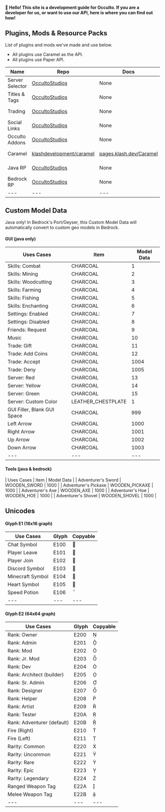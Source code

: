 
#### 👋 Hello! This site is a development guide for Occulto. If you are a developer for us, or want to use our API, here is where you can find out how!

## Plugins, Mods & Resource Packs
List of plugins and mods we've made and use below.
* All plugins use Caramel as the API.
* All plugins use Paper API.

| Name | Repo | Docs | Download | Type |
| --- | --- | --- | --- | --- |
| Server Selector | [OccultoStudios](https://github.com/OccultoStudios/CastleServerSelector) | None | Closed Source | Plugin |
| Titles & Tags | [OccultoStudios](https://github.com/OccultoStudios/Titles) | None | Closed Source | Plugin |
| Trading | [OccultoStudios](https://github.com/OccultoStudios/CastleTrading) | None | Closed Source | Plugin |
| Social Links | [OccultoStudios](https://github.com/OccultoStudios/CastleSocials) | None | Closed Source | Plugin |
| Occulto Addons | [OccultoStudios](https://github.com/OccultoStudios/occulto-addons-and-utils) | None | Closed Source | Mod |
| Caramel | [klashdevelopment/caramel](https://github.com/klashdevelopment/Caramel) | [pages.klash.dev/Caramel](https://pages.klash.dev/Caramel) | [from Maven](https://raw.githubusercontent.com/klashdevelopment/mvn/main/repository/dev/klash/Caramel/Caramel-1.0.0.jar) | Plugin |
| Java RP | [OccultoStudios](https://github.com/OccultoStudios/Java-RP) | None | Closed Source | Resource Pack |
| Bedrock RP | [OccultoStudios](https://github.com/OccultoStudios/Bedrock-RP) | None | Closed Source | Resource Pack |
| --- | --- | --- | --- | --- |

## Custom Model Data
Java only! In Bedrock's Port/Geyser, this Custom Model Data will automatically convert to custom geo models in Bedrock.

#### GUI (java only)

| Uses Cases | Item | Model Data |
| --- | --- | --- |
| Skills: Combat | CHARCOAL | 1 |
| Skills: Mining | CHARCOAL | 2 |
| Skills: Woodcutting | CHARCOAL | 3 |
| Skills: Farming | CHARCOAL | 4 |
| Skills: Fishing | CHARCOAL | 5 |
| Skills: Enchanting | CHARCOAL | 6 |
| Settings: Enabled | CHARCOAL: | 7 |
| Settings: Disabled | CHARCOAL | 8 |
| Friends: Request | CHARCOAL | 9 |
| Music | CHARCOAL | 10 |
| Trade: Gift | CHARCOAL | 11 |
| Trade: Add Coins | CHARCOAL | 12 |
| Trade: Accept | CHARCOAL | 1004 |
| Trade: Deny | CHARCOAL | 1005 |
| Server: Red | CHARCOAL | 13 |
| Server: Yellow | CHARCOAL | 14 |
| Server: Green | CHARCOAL | 15 |
| Server: Custom Color | LEATHER_CHESTPLATE | 1 |
| GUI Filler, Blank GUI Space | CHARCOAL | 999 |
| Left Arrow | CHARCOAL | 1000 |
| Right Arrow | CHARCOAL | 1001 |
| Up Arrow | CHARCOAL | 1002 |
| Down Arrow | CHARCOAL | 1003 |
| --- | --- | --- |

#### Tools (java & bedrock)

| Uses Cases | Item | Model Data |
| Adventurer's Sword | WOODEN_SWORD | 1000 |
| Adventurer's Pickaxe | WOODEN_PICKAXE | 1000 |
| Adventurer's Axe | WOODEN_AXE | 1000 |
| Adventurer's Hoe | WOODEN_HOE | 1000 |
| Adventurer's Shovel | WOODEN_SHOVEL | 1000 |

## Unicodes

#### Glyph E1 (16x16 graph)

| Use Cases | Glyph | Copyable |
| --- | --- | --- |
| Chat Symbol| E100 |  |
| Player Leave | E101 |  |
| Player Join | E102 |  |
| Discord Symbol | E103 |  |
| Minecraft Symbol | E104 |  |
| Heart Symbol | E105 |  |
| Speed Potion | E106 |  |
| --- | --- | --- |

#### Glyph E2 (64x64 graph)

| Use Cases | Glyph | Copyable |
| --- | --- | --- |
| Rank: Owner | E200 |  |
| Rank: Admin | E201 |  |
| Rank: Mod | E202 |  |
| Rank: Jr. Mod | E203 |  |
| Rank: Dev | E204 |  |
| Rank: Architect (builder) | E205 |  |
| Rank: Sr. Admin | E206 |  |
| Rank: Designer | E207 |  |
| Rank: Helper | E208 |  |
| Rank: Artist | E209 |  |
| Rank: Tester | E20A |  |
| Rank: Adventurer (default) | E20B |  |
| Fire (Right) | E210 |  |
| Fire (Left) | E211 |  |
| Rarity: Common | E220 |  |
| Rarity: Uncommon | E221 |  |
| Rarity: Rare | E222 |  |
| Rarity: Epic | E223 |  |
| Rarity: Legendary | E224 |  |
| Ranged Weapon Tag |E22A |  |
| Melee Weapon Tag | E22B |  |
| --- | --- | --- |
